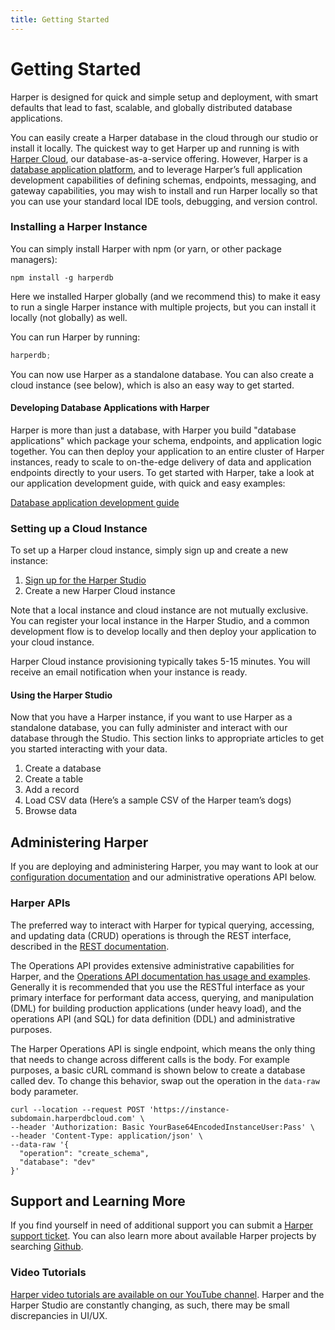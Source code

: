```yaml
---
title: Getting Started
---
```


# Getting Started

Harper is designed for quick and simple setup and deployment, with smart defaults that lead to fast, scalable, and globally distributed database applications.

You can easily create a Harper database in the cloud through our studio or install it locally. The quickest way to get Harper up and running is with [Harper Cloud](./deployments/harper-cloud/), our database-as-a-service offering. However, Harper is a [database application platform](./developers/applications/), and to leverage Harper’s full application development capabilities of defining schemas, endpoints, messaging, and gateway capabilities, you may wish to install and run Harper locally so that you can use your standard local IDE tools, debugging, and version control.

### Installing a Harper Instance

You can simply install Harper with npm (or yarn, or other package managers):

```shell
npm install -g harperdb
```

Here we installed Harper globally (and we recommend this) to make it easy to run a single Harper instance with multiple projects, but you can install it locally (not globally) as well.

You can run Harper by running:

```javascript
harperdb;
```

You can now use Harper as a standalone database. You can also create a cloud instance (see below), which is also an easy way to get started.

#### Developing Database Applications with Harper

Harper is more than just a database, with Harper you build "database applications" which package your schema, endpoints, and application logic together. You can then deploy your application to an entire cluster of Harper instances, ready to scale to on-the-edge delivery of data and application endpoints directly to your users. To get started with Harper, take a look at our application development guide, with quick and easy examples:

[Database application development guide](./developers/applications/)

### Setting up a Cloud Instance

To set up a Harper cloud instance, simply sign up and create a new instance:

1. [Sign up for the Harper Studio](https://studio.harperdb.io/sign-up)
1. Create a new Harper Cloud instance

Note that a local instance and cloud instance are not mutually exclusive. You can register your local instance in the Harper Studio, and a common development flow is to develop locally and then deploy your application to your cloud instance.

Harper Cloud instance provisioning typically takes 5-15 minutes. You will receive an email notification when your instance is ready.

#### Using the Harper Studio

Now that you have a Harper instance, if you want to use Harper as a standalone database, you can fully administer and interact with our database through the Studio. This section links to appropriate articles to get you started interacting with your data.

1. Create a database
1. Create a table
1. Add a record
1. Load CSV data (Here’s a sample CSV of the Harper team’s dogs)
1. Browse data

## Administering Harper

If you are deploying and administering Harper, you may want to look at our [configuration documentation](./deployments/configuration) and our administrative operations API below.

### Harper APIs

The preferred way to interact with Harper for typical querying, accessing, and updating data (CRUD) operations is through the REST interface, described in the [REST documentation](./developers/rest).

The Operations API provides extensive administrative capabilities for Harper, and the [Operations API documentation has usage and examples](./developers/operations-api/). Generally it is recommended that you use the RESTful interface as your primary interface for performant data access, querying, and manipulation (DML) for building production applications (under heavy load), and the operations API (and SQL) for data definition (DDL) and administrative purposes.

The Harper Operations API is single endpoint, which means the only thing that needs to change across different calls is the body. For example purposes, a basic cURL command is shown below to create a database called dev. To change this behavior, swap out the operation in the `data-raw` body parameter.

```
curl --location --request POST 'https://instance-subdomain.harperdbcloud.com' \
--header 'Authorization: Basic YourBase64EncodedInstanceUser:Pass' \
--header 'Content-Type: application/json' \
--data-raw '{
  "operation": "create_schema",
  "database": "dev"
}'
```

## Support and Learning More

If you find yourself in need of additional support you can submit a [Harper support ticket](https://harperdbhelp.zendesk.com/hc/en-us/requests/new). You can also learn more about available Harper projects by searching [Github](https://github.com/search?q=harperdb).

### Video Tutorials

[Harper video tutorials are available on our YouTube channel](https://www.youtube.com/@harperdbio). Harper and the Harper Studio are constantly changing, as such, there may be small discrepancies in UI/UX.
